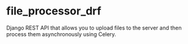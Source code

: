 # file_processor_drf
Django REST API that allows you to upload files to the server and then process them asynchronously using Celery.
